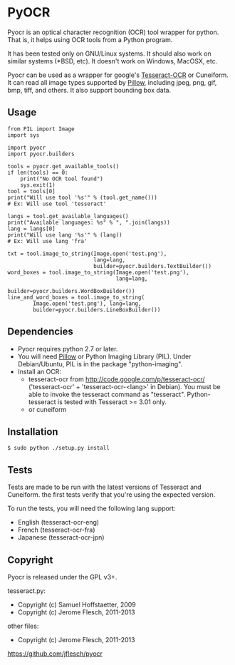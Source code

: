 # PyOCR

Pyocr is an optical character recognition (OCR) tool wrapper for python.
That is, it helps using OCR tools from a Python program.

It has been tested only on GNU/Linux systems. It should also work on similar
systems (*BSD, etc). It doesn't work on Windows, MacOSX, etc.

Pyocr can be used as a wrapper for google's
[Tesseract-OCR](http://code.google.com/p/tesseract-ocr/) or Cuneiform.
It can read all image types supported by
[Pillow](https://github.com/python-imaging/Pillow), including jpeg, png, gif,
bmp, tiff, and others. It also support bounding box data.


## Usage

    from PIL import Image
    import sys

    import pyocr
    import pyocr.builders

    tools = pyocr.get_available_tools()
    if len(tools) == 0:
        print("No OCR tool found")
        sys.exit(1)
    tool = tools[0]
    print("Will use tool '%s'" % (tool.get_name()))
    # Ex: Will use tool 'tesseract'

    langs = tool.get_available_languages()
    print("Available languages: %s" % ", ".join(langs))
    lang = langs[0]
    print("Will use lang '%s'" % (lang))
    # Ex: Will use lang 'fra'

    txt = tool.image_to_string(Image.open('test.png'),
                               lang=lang,
                               builder=pyocr.builders.TextBuilder())
    word_boxes = tool.image_to_string(Image.open('test.png'),
                                      lang=lang,
                                      builder=pyocr.builders.WordBoxBuilder())
    line_and_word_boxes = tool.image_to_string(
            Image.open('test.png'), lang=lang,
            builder=pyocr.builders.LineBoxBuilder())


## Dependencies

* Pyocr requires python 2.7 or later.
* You will need [Pillow](https://github.com/python-imaging/Pillow)
  or Python Imaging Library (PIL). Under Debian/Ubuntu, PIL is in
  the package "python-imaging".
* Install an OCR:
  * tesseract-ocr from http://code.google.com/p/tesseract-ocr/
    ('tesseract-ocr' + 'tesseract-ocr-&lt;lang&gt;' in Debian).
    You must be able to invoke the tesseract command as "tesseract".
    Python-tesseract is tested with Tesseract >= 3.01 only.
  * or cuneiform


## Installation

    $ sudo python ./setup.py install


## Tests

Tests are made to be run with the latest versions of Tesseract and Cuneiform.
the first tests verify that you're using the expected version.

To run the tests, you will need the following lang support:
- English (tesseract-ocr-eng)
- French (tesseract-ocr-fra)
- Japanese (tesseract-ocr-jpn)


## Copyright

Pyocr is released under the GPL v3+.

tesseract.py:

* Copyright (c) Samuel Hoffstaetter, 2009
* Copyright (c) Jerome Flesch, 2011-2013

other files:

* Copyright (c) Jerome Flesch, 2011-2013

https://github.com/jflesch/pyocr
